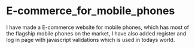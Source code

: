 # E-commerce_for_mobile_phones
I have made a E-commerce website for mobile phones, which has most of the flagship mobile phones on the market, I have also added register and log in page with javascript validations which is used in todays world.
